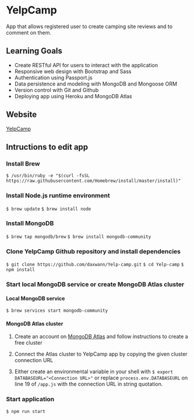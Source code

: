 # YelpCamp

App that allows registered user to create camping site reviews and to comment on them.

## Learning Goals

- Create RESTful API for users to interact with the application
- Responsive web design with Bootstrap and Sass
- Authentication using Passport.js
- Data persistence and modeling with MongoDB and Mongoose ORM
- Version control with Git and Github
- Deploying app using Heroku and MongoDB Atlas

## Website

[YelpCamp](https://yelp-clone-camping.herokuapp.com/)

## Intructions to edit app

### Install Brew

`$ /usr/bin/ruby -e "$(curl -fsSL https://raw.githubusercontent.com/Homebrew/install/master/install)"`

### Install Node.js runtime environment

`$ brew update`
`$ brew install node`

### Install MongoDB

`$ brew tap mongodb/brew`
`$ brew install mongodb-community`

### Clone YelpCamp Github repository and install dependencies

`$ git clone https://github.com/daxwann/Yelp-camp.git`
`$ cd Yelp-camp`
`$ npm install`
 
### Start local MongoDB service or create MongoDB Atlas cluster

#### Local MongoDB service

`$ brew services start mongodb-community`

#### MongoDB Atlas cluster

1. Create an account on [MongoDB Atlas](https://www.mongodb.com/cloud/atlas) and follow instructions to create a free cluster

2. Connect the Atlas cluster to YelpCamp app by copying the given cluster connection URL

3. Either create an environmental variable in your shell with `$ export DATABASEURL="<Connection URL>"` or replace `process.env.DATABASEURL` on line 19 of `/app.js` with the connection URL in string quotation.

### Start application

`$ npm run start`

